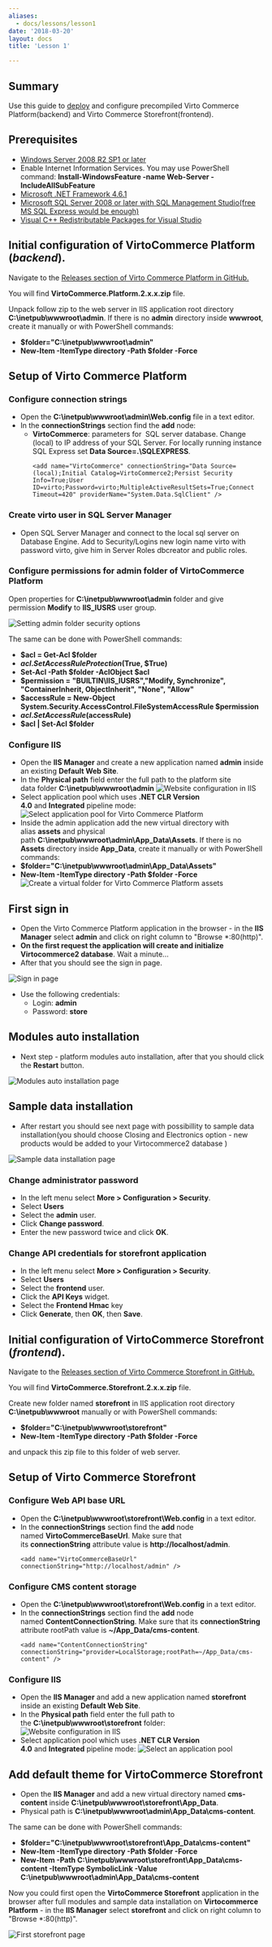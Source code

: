 ```yaml
---
aliases:
  - docs/lessons/lesson1
date: '2018-03-20'
layout: docs
title: 'Lesson 1'

---
```

## Summary

Use this guide to <a class="crosslink" href="https://virtocommerce.com/ecommerce-hosting" target="_blank">deploy</a> and configure precompiled Virto Commerce Platform(backend) and Virto Commerce Storefront(frontend).

## Prerequisites

* <a href="https://www.microsoft.com/en-us/evalcenter/evaluate-windows-server-2016" target="_blank">Windows Server 2008 R2 SP1 or later</a>
* Enable Internet Information Services. You may use PowerShell command: **Install-WindowsFeature -name Web-Server -IncludeAllSubFeature**
* <a href="https://www.microsoft.com/en-us/download/details.aspx?id=49981" target="_blank">Microsoft .NET Framework 4.6.1</a>
* <a href="https://www.microsoft.com/en-us/evalcenter/evaluate-sql-server-2017-rtm" target="_blank">Microsoft SQL Server 2008 or later with SQL Management Studio(free MS SQL Express would be enough)</a>
* <a href="https://go.microsoft.com/fwlink/?LinkId=746572" target="_blank">Visual C++ Redistributable Packages for Visual Studio</a>

## Initial configuration of VirtoCommerce Platform (*backend*).

Navigate to the <a href="https://github.com/VirtoCommerce/vc-platform/releases" rel="nofollow">Releases section of Virto Commerce Platform in GitHub.</a>

You will find **VirtoCommerce.Platform.2.x.x.zip** file.

Unpack follow zip to the web server in IIS application root directory **C:\inetpub\wwwroot\admin**. If there is no **admin** directory inside **wwwroot**, create it manually or with PowerShell commands:
* **$folder="C:\inetpub\wwwroot\admin"**
* **New-Item -ItemType directory -Path $folder -Force**

## Setup of Virto Commerce Platform

### Configure connection strings

* Open the **C:\inetpub\wwwroot\admin\Web.config** file in a text editor.
* In the **connectionStrings** section find the **add** node:
  * **VirtoCommerce**: parameters for  SQL server database. Change (local) to IP address of your SQL Server. For locally running instance SQL Express set **Data Source=.\SQLEXPRESS**. 
    ```
    <add name="VirtoCommerce" connectionString="Data Source=(local);Initial Catalog=VirtoCommerce2;Persist Security Info=True;User ID=virto;Password=virto;MultipleActiveResultSets=True;Connect Timeout=420" providerName="System.Data.SqlClient" />
    ```

### Create virto user in SQL Server Manager

* Open SQL Server Manager and connect to the local sql server on Database Engine. Add to Security/Logins new login name virto with password virto, give him in Server Roles dbcreator and public roles.

### Configure permissions for admin folder of VirtoCommerce Platform

Open properties for **C:\inetpub\wwwroot\admin** folder and give permission **Modify** to **IIS_IUSRS** user group.

![Setting admin folder security options](../../../pages/assets/images/docs/iis_iusrs-rights-on-admin-folder.png "Setting admin folder security options")

The same can be done with PowerShell commands:
* **$acl = Get-Acl $folder**
* **$acl.SetAccessRuleProtection($True, $True)**
* **Set-Acl -Path $folder -AclObject $acl**
* **$permission = "BUILTIN\IIS_IUSRS","Modify, Synchronize", "ContainerInherit, ObjectInherit", "None", "Allow"**
* **$accessRule = New-Object System.Security.AccessControl.FileSystemAccessRule $permission**
* **$acl.SetAccessRule($accessRule)**
* **$acl | Set-Acl $folder**

### Configure IIS

* Open the **IIS Manager** and create a new application named **admin** inside an existing **Default Web Site**.
* In the **Physical path** field enter the full path to the platform site data folder **C:\inetpub\wwwroot\admin**
![Website configuration in IIS](../../../pages/assets/images/docs/add-admin-application-binaries.png "Website configuration in IIS")
* Select application pool which uses **.NET CLR Version 4.0** and **Integrated** pipeline mode:
![Select application pool for Virto Commerce Platform](../../../pages/assets/images/docs/image2015-3-19_9-39-32.png "Select application pool for Virto Commerce Platform")
* Inside the admin application add the new virtual directory with alias **assets** and physical path **C:\inetpub\wwwroot\admin\App_Data\Assets**. If there is no **Assets** directory inside **App_Data**, create it manually or with PowerShell commands:
* **$folder="C:\inetpub\wwwroot\admin\App_Data\Assets"**
* **New-Item -ItemType directory -Path $folder -Force**
![Create a virtual folder for Virto Commerce Platform assets](../../../pages/assets/images/docs/create-platform-assets-virtual-folder-binaries.png "Create a virtual folder for Virto Commerce Platform assets")

## First sign in

* Open the Virto Commerce Platform application in the browser - in  the **IIS Manager** select **admin** and click on right column to "Browse *:80(http)".
* **On the first request the application will create and initialize Virtocommerce2 database**. Wait a minute...
* After that you should see the sign in page.

![Sign in page](../../../pages/assets/images/docs/platform-first-sign-in-page.png "Sign in page")
* Use the following credentials:
  * Login: **admin**
  * Password: **store**

## Modules auto installation

* Next step - platform modules auto installation, after that you should click the **Restart** button.

![Modules auto installation page](../../../pages/assets/images/docs/modules-auto-installation-page.png "Modules auto installation page")

## Sample data installation

* After restart you should see next page with possibillity to sample data installation(you should choose Closing and Electronics option - new products would be added to your Virtocommerce2 database )

![Sample data installation page](../../../pages/assets/images/docs/sample-data-installation-page.png "Sample data installation page")

### Change administrator password

* In the left menu select **More > Configuration > Security**.
* Select **Users**
* Select the **admin** user.
* Click **Change password**.
* Enter the new password twice and click **OK**.

### Change API credentials for storefront application

* In the left menu select **More > Configuration > Security**.
* Select **Users**
* Select the **frontend** user.
* Click the **API Keys** widget.
* Select the **Frontend Hmac** key
* Click **Generate**, then **OK**, then **Save**.

## Initial configuration of VirtoCommerce Storefront (*frontend*).

Navigate to the <a href="https://github.com/VirtoCommerce/vc-storefront/releases">Releases section of Virto Commerce Storefront in GitHub.</a>

You will find **VirtoCommerce.Storefront.2.x.x.zip** file.

Create new folder named **storefront** in IIS application root directory **C:\inetpub\wwwroot** manually or with PowerShell commands:
* **$folder="C:\inetpub\wwwroot\storefront"**
* **New-Item -ItemType directory -Path $folder -Force**

and unpack this zip file to this folder of web server.

## Setup of Virto Commerce Storefront

### Configure Web API base URL

* Open the **C:\inetpub\wwwroot\storefront\Web.config** in a text editor.
* In the **connectionStrings** section find the **add** node named **VirtoCommerceBaseUrl**. Make sure that its **connectionString** attribute value is **http://localhost/admin**. 
    ```
    <add name="VirtoCommerceBaseUrl" connectionString="http://localhost/admin" />
    ```

### Configure CMS content storage

* Open the **C:\inetpub\wwwroot\storefront\Web.config** in a text editor.
* In the **connectionStrings** section find the **add** node named **ContentConnectionString**. Make sure that its **connectionString** attribute rootPath value is **~/App_Data/cms-content**.
    ```
    <add name="ContentConnectionString" connectionString="provider=LocalStorage;rootPath=~/App_Data/cms-content" />
    ```
 
### Configure IIS

* Open the **IIS Manager** and add a new application named **storefront** inside an existing **Default Web Site**.
* In the **Physical path** field enter the full path to the **C:\inetpub\wwwroot\storefront** folder:
![Website configuration in IIS](../../../pages/assets/images/docs/add-storefront-website.png "Website configuration in IIS")
* Select application pool which uses **.NET CLR Version 4.0** and **Integrated** pipeline mode:
![Select an application pool](../../../pages/assets/images/docs/image2016-4-29_17-20-13.png "Select an application pool")

## Add default themе for **VirtoCommerce Storefront** 

* Open the **IIS Manager** and add a new virtual directory named **cms-content** inside **C:\inetpub\wwwroot\storefront\App_Data**.
* Physical path is **C:\inetpub\wwwroot\admin\App_Data\cms-content**.

The same can be done with PowerShell commands:
* **$folder="C:\inetpub\wwwroot\storefront\App_Data\cms-content"**
* **New-Item -ItemType directory -Path $folder -Force**
* **New-Item -Path C:\inetpub\wwwroot\storefront\App_Data\cms-content -ItemType SymbolicLink -Value C:\inetpub\wwwroot\admin\App_Data\cms-content**

Now you could first open the **VirtoCommerce Storefront** application in the browser after full modules and sample data installation on **Virtocommerce Platform** - in  the **IIS Manager** select **storefront** and click on right column to "Browse *:80(http)".

![First storefront page](../../../pages/assets/images/docs/storefront.png "First storefront page")

